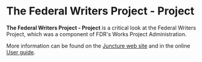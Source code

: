 # The Federal Writers Project - Project

 **The Federal Writers Project - Project** is a critical look at the Federal Writers Project, which was a component of FDR's Works Project Administration. 

More information can be found on the [Juncture web site](https://juncture-digital.org) and in the online [User guide](https://github.com/JSTOR-Labs/juncture/wiki).
